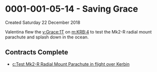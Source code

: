 # 0001-001-05-14 - Saving Grace
Created Saturday 22 December 2018

Valentina flew the [v:Grace:1T](../v/Grace/1T.markdown) on [m:KRB:4](../m/KRB/4.markdown) to test the Mk2-R radial mount parachute and splash down in the ocean.

Contracts Complete
------------------

* [c:Test Mk2-R Radial Mount Parachute in flight over Kerbin](../c/Test_Mk2-R_Radial_Mount_Parachute_in_flight_over_Kerbin.markdown)


